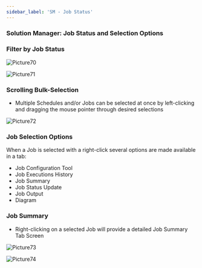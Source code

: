 ```yaml
---
sidebar_label: 'SM - Job Status'
---
```


### Solution Manager: Job Status and Selection Options

<!--
<audio controls="controls">
  <source type="audio/mp3" src="audiobasic/SolutionManagerJobStatusandSelectionOptions.mp3"></source>
  <p>Your browser does not support the audio element.</p>
</audio>
-->

### Filter by Job Status  

![Picture70](/imgbasic/Picture70.png) 

![Picture71](/imgbasic/Picture71.png) 


### Scrolling Bulk-Selection

* Multiple Schedules and/or Jobs can be selected at once by left-clicking and dragging the mouse pointer through desired selections

![Picture72](/imgbasic/Picture72.png) 

### Job Selection Options

When a Job is selected with a right-click several options are made available in a tab:

* Job Configuration Tool
* Job Executions History
* Job Summary
* Job Status Update
* Job Output
* Diagram

### Job Summary

* Right-clicking on a selected Job will provide a detailed Job Summary Tab Screen  

![Picture73](/imgbasic/Picture73.png) 
 
![Picture74](/imgbasic/Picture74.png) 
